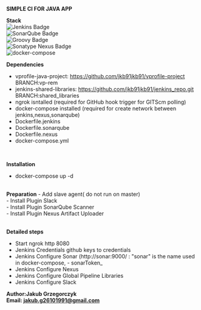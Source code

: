 <b>SIMPLE CI FOR JAVA APP</b>


<b>Stack</b> <br>
![Jenkins Badge](https://camo.githubusercontent.com/f07984f16264bd6a4d8795653c37419551818e8aa338ae7fbf3b21ed057739c5/68747470733a2f2f696d672e736869656c64732e696f2f62616467652f4a656e6b696e732d4432343933393f7374796c653d666f722d7468652d6261646765266c6f676f3d6a656e6b696e73266c6f676f436f6c6f723d7768697465)<br>
![SonarQube Badge](https://camo.githubusercontent.com/b2614595460d3d5bb67e717f65e586365cc243adefaf6cb3c901f51f0b91f4ec/68747470733a2f2f696d672e736869656c64732e696f2f62616467652f536f6e6172517562652d3445394243443f7374796c653d666f722d7468652d6261646765266c6f676f3d736f6e617271756265266c6f676f436f6c6f723d7768697465)<br>
![Groovy Badge](https://img.shields.io/badge/Groovy-%234298B8?style=for-the-badge&logo=groovy&logoColor=white)<br>
![Sonatype Nexus Badge](https://img.shields.io/badge/Sonatype%20Nexus-black?style=for-the-badge&logo=nexus&logoColor=white)<br>
![docker-compose](https://img.shields.io/badge/-docker--compose-blue) <br>

<b>Dependencies</b>
- vprofile-java-project:    https://github.com/jkb91jkb91/vprofile-project BRANCH:vp-rem   <br>
- jenkins-shared-libraries: https://github.com/jkb91jkb91/jenkins_repo.git BRANCH:shared_libraries   <br>
- ngrok isntalled          (required for GitHub hook trigger for GITScm polling)  <br>
- docker-compose installed (required for create network between jenkins,nexus,sonarqube) <br>  
- Dockerfile.jenkins <br>
- Dockerfile.sonarqube <br>
- Dockerfile.nexus <br>
- docker-compose.yml  <br>
<br>

<b>Installation</b> <br>
- docker-compose up -d  <br>

<br>
<b>Preparation</b>
- Add slave agent( do not run on master)  <br>
- Install Plugin Slack  <br>
- Install Plugin SonarQube Scanner<br>
- Install Plugin Nexus Artifact Uploader  <br>
 <br>


<b>Detailed steps</b> 
- Start ngrok http 8080 <br>
- Jenkins Credentials github keys to credentials <br>
- Jenkins Configure   Sonar (http://sonar:9000/ : "sonar" is the name used in docker-compose, - sonarToken_<br>
- Jenkins Configure   Nexus
- Jenkins Configure   Global Pipeline Libraries
- Jenkins Configure   Slack





<b>Author:Jakub Grzegorczyk </b> <br>
<b>Email: jakub.g26101991@gmail.com </b> <br>
